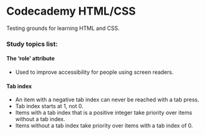 # Codecademy HTML/CSS

Testing grounds for learning HTML and CSS. 

### Study topics list:

#### The ‘role’ attribute
- Used to improve accessibility for people using screen readers.

#### Tab index
- An item with a negative tab index can never be reached with a tab press.
- Tab index starts at 1, not 0.
- Items with a tab index that is a positive integer take priority over items without a tab index. 
- Items without a tab index take priority over items with a tab index of 0. 
